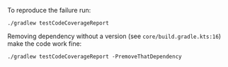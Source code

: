 To reproduce the failure run:

```
./gradlew testCodeCoverageReport
```

Removing dependency without a version (see `core/build.gradle.kts:16`) make the code work fine:

```
./gradlew testCodeCoverageReport -PremoveThatDependency
```
